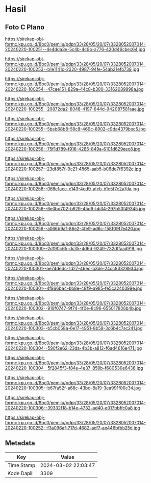 # Hasil

## Foto C Plano

https://sirekap-obj-formc.kpu.go.id/8bc0/pemilu/pdpr/33/28/05/20/07/3328052007014-20240220-100251--4e4dda3e-5c4b-4c9b-a776-420d46cbec64.jpg

https://sirekap-obj-formc.kpu.go.id/8bc0/pemilu/pdpr/33/28/05/20/07/3328052007014-20240220-100253--b1e1141c-2320-4987-94fe-54ab21efb739.jpg

https://sirekap-obj-formc.kpu.go.id/8bc0/pemilu/pdpr/33/28/05/20/07/3328052007014-20240220-100254--47cee151-829a-44c8-b300-33162089998a.jpg

https://sirekap-obj-formc.kpu.go.id/8bc0/pemilu/pdpr/33/28/05/20/07/3328052007014-20240220-100255--20872da2-8048-4197-844d-942087581aae.jpg

https://sirekap-obj-formc.kpu.go.id/8bc0/pemilu/pdpr/33/28/05/20/07/3328052007014-20240220-100255--5bab68b8-59c8-469c-8902-c9da4379bec5.jpg

https://sirekap-obj-formc.kpu.go.id/8bc0/pemilu/pdpr/33/28/05/20/07/3328052007014-20240220-100256--75f1d789-f916-4285-849a-6101d629eec8.jpg

https://sirekap-obj-formc.kpu.go.id/8bc0/pemilu/pdpr/33/28/05/20/07/3328052007014-20240220-100257--23df857f-9c21-4565-aab5-b06de7f6392c.jpg

https://sirekap-obj-formc.kpu.go.id/8bc0/pemilu/pdpr/33/28/05/20/07/3328052007014-20240220-100258--068c1aec-e143-4cd9-afcb-b1c5f7c2a7da.jpg

https://sirekap-obj-formc.kpu.go.id/8bc0/pemilu/pdpr/33/28/05/20/07/3328052007014-20240220-100258--6e0bd702-b929-45d9-bb34-297b53f49345.jpg

https://sirekap-obj-formc.kpu.go.id/8bc0/pemilu/pdpr/33/28/05/20/07/3328052007014-20240220-100259--a066b9af-86e2-4fe9-ad6c-158f09f7e420.jpg

https://sirekap-obj-formc.kpu.go.id/8bc0/pemilu/pdpr/33/28/05/20/07/3328052007014-20240220-100300--2df90c65-dc35-4d6d-9249-732dffaad918.jpg

https://sirekap-obj-formc.kpu.go.id/8bc0/pemilu/pdpr/33/28/05/20/07/3328052007014-20240220-100301--ae74dedc-1d27-46ec-b3de-24cc83328934.jpg

https://sirekap-obj-formc.kpu.go.id/8bc0/pemilu/pdpr/33/28/05/20/07/3328052007014-20240220-100301--4f966ba4-bb8e-48f9-a985-fe5ca240399e.jpg

https://sirekap-obj-formc.kpu.go.id/8bc0/pemilu/pdpr/33/28/05/20/07/3328052007014-20240220-100302--919f0747-9f74-4f0e-8c96-655017806b4b.jpg

https://sirekap-obj-formc.kpu.go.id/8bc0/pemilu/pdpr/33/28/05/20/07/3328052007014-20240220-100303--b5cb058a-6e17-4951-8b59-3c6b4c7ac241.jpg

https://sirekap-obj-formc.kpu.go.id/8bc0/pemilu/pdpr/33/28/05/20/07/3328052007014-20240220-100304--590f2e62-23da-4b3b-a812-f6ad4616e471.jpg

https://sirekap-obj-formc.kpu.go.id/8bc0/pemilu/pdpr/33/28/05/20/07/3328052007014-20240220-100304--5f2845f3-f84e-4e37-859b-f680530e6438.jpg

https://sirekap-obj-formc.kpu.go.id/8bc0/pemilu/pdpr/33/28/05/20/07/3328052007014-20240220-100305--b67fa52f-a68c-43bd-8a19-3ea991f00e34.jpg

https://sirekap-obj-formc.kpu.go.id/8bc0/pemilu/pdpr/33/28/05/20/07/3328052007014-20240220-100306--39332f18-b14e-4732-ad40-e017bbffc0a8.jpg

https://sirekap-obj-formc.kpu.go.id/8bc0/pemilu/pdpr/33/28/05/20/07/3328052007014-20240220-100252--f3a096af-717d-4682-acf7-ae446bfbb25d.jpg


## Metadata

| Key        | Value               |
| ---------- | ------------------- |
| Time Stamp | 2024-03-02 22:03:47 |
| Kode Dapil | 3309                |



